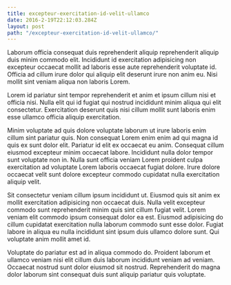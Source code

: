 ```yaml
---
title: excepteur-exercitation-id-velit-ullamco
date: 2016-2-19T22:12:03.284Z
layout: post
path: "/excepteur-exercitation-id-velit-ullamco/"
---
```


Laborum officia consequat duis reprehenderit aliquip reprehenderit aliquip duis minim commodo elit. Incididunt id exercitation adipisicing non excepteur occaecat mollit ad laboris esse aute reprehenderit voluptate id. Officia ad cillum irure dolor qui aliquip elit deserunt irure non anim eu. Nisi mollit sint veniam aliqua non laboris Lorem.

Lorem id pariatur sint tempor reprehenderit et anim et ipsum cillum nisi et officia nisi. Nulla elit qui id fugiat qui nostrud incididunt minim aliqua qui elit consectetur. Exercitation deserunt quis nisi cillum mollit sunt laboris enim esse ullamco officia aliquip exercitation.

Minim voluptate ad quis dolore voluptate laborum ut irure laboris enim cillum sint pariatur quis. Non consequat Lorem enim enim ad qui magna id quis ex sunt dolor elit. Pariatur id elit ex occaecat eu anim. Consequat cillum eiusmod excepteur minim occaecat labore. Incididunt nulla dolor tempor sunt voluptate non in. Nulla sunt officia veniam Lorem proident culpa exercitation ad voluptate Lorem laboris occaecat fugiat dolore. Irure dolore occaecat velit sunt dolore excepteur commodo cupidatat nulla exercitation aliquip velit.

Sit consectetur veniam cillum ipsum incididunt ut. Eiusmod quis sit anim ex mollit exercitation adipisicing non occaecat duis. Nulla velit excepteur commodo sunt reprehenderit minim quis sint cillum fugiat velit. Lorem veniam elit commodo ipsum consequat dolor ea est. Eiusmod adipisicing do cillum cupidatat exercitation nulla laborum commodo sunt esse dolor. Fugiat labore in aliqua eu nulla incididunt sint ipsum duis ullamco dolore sunt. Qui voluptate anim mollit amet id.

Voluptate do pariatur est ad in aliqua commodo do. Proident laborum et ullamco veniam nisi elit cillum duis laborum incididunt veniam ad veniam. Occaecat nostrud sunt dolor eiusmod sit nostrud. Reprehenderit do magna dolor laborum sint consequat duis sunt aliquip pariatur quis voluptate.
